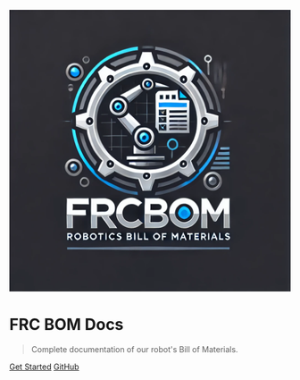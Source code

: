 ![logo](./assets/images/frcbomlogo.png)

# FRC BOM Docs

> Complete documentation of our robot's Bill of Materials.

[Get Started](README.md)
[GitHub](https://github.com/YourTeam/YourFRCProject)
